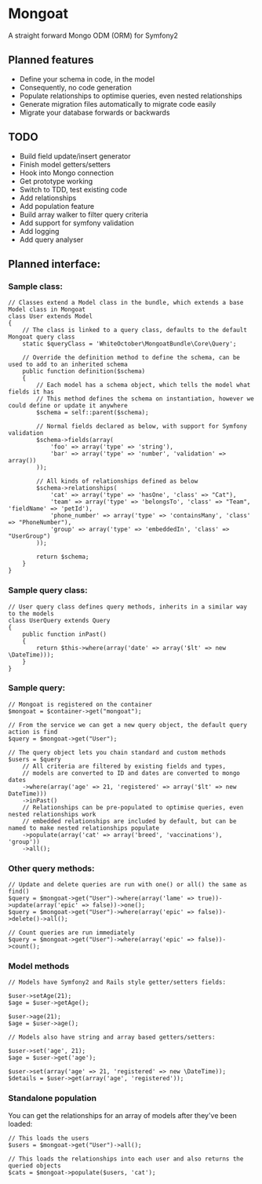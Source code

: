 # Mongoat

A straight forward Mongo ODM (ORM) for Symfony2


## Planned features

- Define your schema in code, in the model
- Consequently, no code generation
- Populate relationships to optimise queries, even nested relationships
- Generate migration files automatically to migrate code easily
- Migrate your database forwards or backwards

## TODO

- Build field update/insert generator
- Finish model getters/setters
- Hook into Mongo connection
- Get prototype working
- Switch to TDD, test existing code
- Add relationships
- Add population feature
- Build array walker to filter query criteria
- Add support for symfony validation
- Add logging
- Add query analyser

## Planned interface:

### Sample class:

	// Classes extend a Model class in the bundle, which extends a base Model class in Mongoat
	class User extends Model
	{
		// The class is linked to a query class, defaults to the default Mongoat query class
		static $queryClass = 'WhiteOctober\MongoatBundle\Core\Query';

		// Override the definition method to define the schema, can be used to add to an inherited schema
		public function definition($schema)
		{
			// Each model has a schema object, which tells the model what fields it has
			// This method defines the schema on instantiation, however we could define or update it anywhere
			$schema = self::parent($schema);

			// Normal fields declared as below, with support for Symfony validation
			$schema->fields(array(
				'foo' => array('type' => 'string'),
				'bar' => array('type' => 'number', 'validation' => array())
			));

			// All kinds of relationships defined as below
			$schema->relationships(
				'cat' => array('type' => 'hasOne', 'class' => "Cat"),
				'team' => array('type' => 'belongsTo', 'class' => "Team", 'fieldName' => 'petId'),
				'phone_number' => array('type' => 'containsMany', 'class' => "PhoneNumber"),
				'group' => array('type' => 'embeddedIn', 'class' => "UserGroup")
			));

			return $schema;
		}
	}

### Sample query class:

	// User query class defines query methods, inherits in a similar way to the models
	class UserQuery extends Query
	{
		public function inPast()
		{
			return $this->where(array('date' => array('$lt' => new \DateTime)));
		}
	}

### Sample query:

	// Mongoat is registered on the container
	$mongoat = $container->get("mongoat");

	// From the service we can get a new query object, the default query action is find
	$query = $mongoat->get("User");

	// The query object lets you chain standard and custom methods
	$users = $query
		// All criteria are filtered by existing fields and types,
		// models are converted to ID and dates are converted to mongo dates
		->where(array('age' => 21, 'registered' => array('$lt' => new DateTime)))
		->inPast()
		// Relationships can be pre-populated to optimise queries, even nested relationships work
		// embedded relationships are included by default, but can be named to make nested relationships populate
		->populate(array('cat' => array('breed', 'vaccinations'), 'group'))
		->all();

### Other query methods:

	// Update and delete queries are run with one() or all() the same as find()
	$query = $mongoat->get("User")->where(array('lame' => true))->update(array('epic' => false))->one();
	$query = $mongoat->get("User")->where(array('epic' => false))->delete()->all();

	// Count queries are run immediately
	$query = $mongoat->get("User")->where(array('epic' => false))->count();

### Model methods

	// Models have Symfony2 and Rails style getter/setters fields:

	$user->setAge(21);
	$age = $user->getAge();

	$user->age(21);
	$age = $user->age();

	// Models also have string and array based getters/setters:

	$user->set('age', 21);
	$age = $user->get('age');

	$user->set(array('age' => 21, 'registered' => new \DateTime));
	$details = $user->get(array('age', 'registered'));


### Standalone population

You can get the relationships for an array of models after they've been loaded:

	// This loads the users
	$users = $mongoat->get("User")->all();

	// This loads the relationships into each user and also returns the queried objects
	$cats = $mongoat->populate($users, 'cat');

